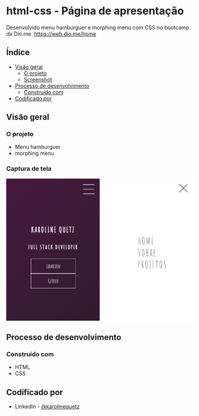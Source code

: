 # html-css - Página de apresentação
Desenvolvido menu hamburguer e morphing menu com CSS no bootcamp da Dio.me.
https://web.dio.me/home

## Índice

- [Visão geral](#visão-geral)
  - [O projeto](#o-projeto)
  - [Screenshot](#screenshot)
- [Processo de desenvolvimento](#desenvolvimento-processo)
  - [Construído com](#construído-com)
- [Codificado por](#coded-by)

## Visão geral

### O projeto

- Menu hamburguer 
- morphing menu


### Captura de tela

![](dio.me-html-css.png)

## Processo de desenvolvimento

### Construído com

- HTML
- CSS

## Codificado por

- LinkedIn - [@karolinequetz](https://www.linkedin.com/in/karolinequetz)



